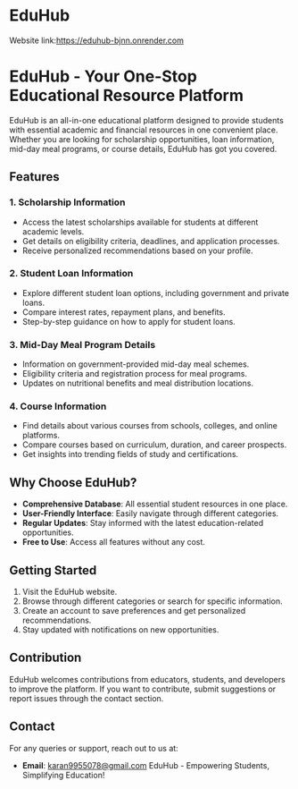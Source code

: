 # EduHub
Website link:https://eduhub-bjnn.onrender.com
# EduHub - Your One-Stop Educational Resource Platform
EduHub is an all-in-one educational platform designed to provide students with essential academic and financial resources in one convenient place. Whether you are looking for scholarship opportunities, loan information, mid-day meal programs, or course details, EduHub has got you covered.
## Features
### 1. **Scholarship Information**
   - Access the latest scholarships available for students at different academic levels.
   - Get details on eligibility criteria, deadlines, and application processes.
   - Receive personalized recommendations based on your profile.
### 2. **Student Loan Information**
   - Explore different student loan options, including government and private loans.
   - Compare interest rates, repayment plans, and benefits.
   - Step-by-step guidance on how to apply for student loans.
### 3. **Mid-Day Meal Program Details**
   - Information on government-provided mid-day meal schemes.
   - Eligibility criteria and registration process for meal programs.
   - Updates on nutritional benefits and meal distribution locations.
### 4. **Course Information**
   - Find details about various courses from schools, colleges, and online platforms.
   - Compare courses based on curriculum, duration, and career prospects.
   - Get insights into trending fields of study and certifications.
## Why Choose EduHub?
- **Comprehensive Database**: All essential student resources in one place.
- **User-Friendly Interface**: Easily navigate through different categories.
- **Regular Updates**: Stay informed with the latest education-related opportunities.
- **Free to Use**: Access all features without any cost.
## Getting Started
1. Visit the EduHub website.
2. Browse through different categories or search for specific information.
3. Create an account to save preferences and get personalized recommendations.
4. Stay updated with notifications on new opportunities.
## Contribution
EduHub welcomes contributions from educators, students, and developers to improve the platform. If you want to contribute, submit suggestions or report issues through the contact section.
## Contact
For any queries or support, reach out to us at:
- **Email**: karan9955078@gmail.com
EduHub - Empowering Students, Simplifying Education!


